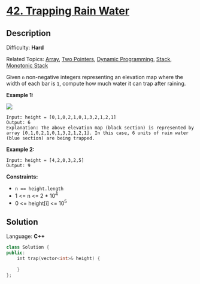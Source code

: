 # [42\. Trapping Rain Water](https://leetcode.com/problems/trapping-rain-water/)

## Description

Difficulty: **Hard**  

Related Topics: [Array](https://leetcode.com/tag/array/), [Two Pointers](https://leetcode.com/tag/two-pointers/), [Dynamic Programming](https://leetcode.com/tag/dynamic-programming/), [Stack](https://leetcode.com/tag/stack/), [Monotonic Stack](https://leetcode.com/tag/monotonic-stack/)


Given `n` non-negative integers representing an elevation map where the width of each bar is `1`, compute how much water it can trap after raining.

**Example 1:**

![](https://assets.leetcode.com/uploads/2018/10/22/rainwatertrap.png)

```
Input: height = [0,1,0,2,1,0,1,3,2,1,2,1]
Output: 6
Explanation: The above elevation map (black section) is represented by array [0,1,0,2,1,0,1,3,2,1,2,1]. In this case, 6 units of rain water (blue section) are being trapped.
```

**Example 2:**

```
Input: height = [4,2,0,3,2,5]
Output: 9
```

**Constraints:**

*   `n == height.length`
*   1 <= n <= 2 * 10<sup>4</sup>
*   0 <= height[i] <= 10<sup>5</sup>


## Solution

Language: **C++**

```c++
class Solution {
public:
    int trap(vector<int>& height) {
        
    }
};
```